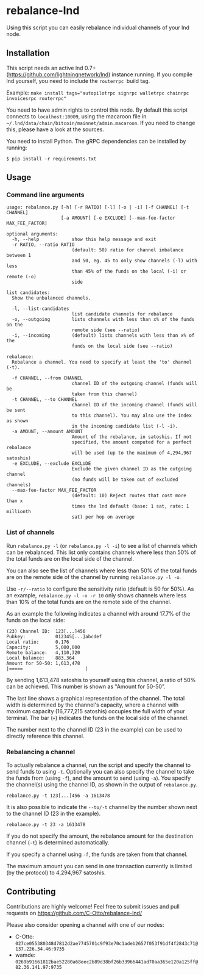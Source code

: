 # rebalance-lnd

Using this script you can easily rebalance individual channels of your lnd node.

## Installation

This script needs an active lnd 0.7+ (https://github.com/lightningnetwork/lnd) instance running.
If you compile lnd yourself, you need to include the `routerrpc `build tag.

Example:
`make install tags="autopilotrpc signrpc walletrpc chainrpc invoicesrpc routerrpc"`

You need to have admin rights to control this node.
By default this script connects to `localhost:10009`, using the macaroon file in `~/.lnd/data/chain/bitcoin/mainnet/admin.macaroon`.
If you need to change this, please have a look at the sources.

You need to install Python. The gRPC dependencies can be installed by running:

```
$ pip install -r requirements.txt
```

## Usage

### Command line arguments
```
usage: rebalance.py [-h] [-r RATIO] [-l] [-o | -i] [-f CHANNEL] [-t CHANNEL]
                    [-a AMOUNT] [-e EXCLUDE] [--max-fee-factor MAX_FEE_FACTOR]

optional arguments:
  -h, --help            show this help message and exit
  -r RATIO, --ratio RATIO
                        (default: 50) ratio for channel imbalance between 1
                        and 50, eg. 45 to only show channels (-l) with less
                        than 45% of the funds on the local (-i) or remote (-o)
                        side

list candidates:
  Show the unbalanced channels.

  -l, --list-candidates
                        list candidate channels for rebalance
  -o, --outgoing        lists channels with less than x% of the funds on the
                        remote side (see --ratio)
  -i, --incoming        (default) lists channels with less than x% of the
                        funds on the local side (see --ratio)

rebalance:
  Rebalance a channel. You need to specify at least the 'to' channel (-t).

  -f CHANNEL, --from CHANNEL
                        channel ID of the outgoing channel (funds will be
                        taken from this channel)
  -t CHANNEL, --to CHANNEL
                        channel ID of the incoming channel (funds will be sent
                        to this channel). You may also use the index as shown
                        in the incoming candidate list (-l -i).
  -a AMOUNT, --amount AMOUNT
                        Amount of the rebalance, in satoshis. If not
                        specified, the amount computed for a perfect rebalance
                        will be used (up to the maximum of 4,294,967 satoshis)
  -e EXCLUDE, --exclude EXCLUDE
                        Exclude the given channel ID as the outgoing channel
                        (no funds will be taken out of excluded channels)
  --max-fee-factor MAX_FEE_FACTOR
                        (default: 10) Reject routes that cost more than x
                        times the lnd default (base: 1 sat, rate: 1 millionth
                        sat) per hop on average
```

### List of channels
Run `rebalance.py -l` (or `rebalance.py -l -i`) to see a list of channels which
can be rebalanced.
This list only contains channels where less than 50% of the total funds are on
the local side of the channel.

You can also see the list of channels where less than 50% of the total funds
are on the remote side of the channel by running `rebalance.py -l -o`.

Use `-r/--ratio` to configure the sensitivity ratio (default is 50 for 50%).
As an example, `rebalance.py -l -o -r 10` only shows channels where less than
10% of the total funds are on the remote side of the channel.

As an example the following indicates a channel with around 17.7% of the funds
on the local side:

```
(23) Channel ID:  123[...]456
Pubkey:           012345[...]abcdef
Local ratio:      0.176
Capacity:         5,000,000
Remote balance:   4,110,320
Local balance:    883,364
Amount for 50-50: 1,613,478
|=====                       |
```

By sending 1,613,478 satoshis to yourself using this channel, a ratio of 50% can be achieved.
This number is shown as "Amount for 50-50".

The last line shows a graphical representation of the channel. 
The total width is determined by the channel's capacity, where a channel with maximum capacity (16,777,215 satoshis)
occupies the full width of your terminal.
The bar (`=`) indicates the funds on the local side of the channel.

The number next to the channel ID (23 in the example) can be used to directly reference this channel.

### Rebalancing a channel
To actually rebalance a channel, run the script and specify the channel to send funds to using `-t`.
Optionally you can also specify the channel to take the funds from (using `-f`), and the amount to send (using `-a`).
You specify the channel(s) using the channel ID, as shown in the output of `rebalance.py`.

`rebalance.py -t 123[...]456 -a 1613478`

It is also possible to indicate the `--to/-t` channel by the number shown next to the channel ID (23 in the example).

`rebalance.py -t 23 -a 1613478`

If you do not specify the amount, the rebalance amount for the destination channel (`-t`) is determined automatically.

If you specify a channel using `-f`, the funds are taken from that channel. 

The maximum amount you can send in one transaction currently is limited (by the protocol) to 4,294,967 satoshis.

## Contributing

Contributions are highly welcome!
Feel free to submit issues and pull requests on https://github.com/C-Otto/rebalance-lnd/

Please also consider opening a channel with one of our nodes:

* C-Otto: `027ce055380348d7812d2ae7745701c9f93e70c1adeb2657f053f91df4f2843c71@137.226.34.46:9735`
* wamde: `0269b91661812bae52280a68eec2b89d38bf26b33966441ad70aa365e120a125ff@82.36.141.97:9735`